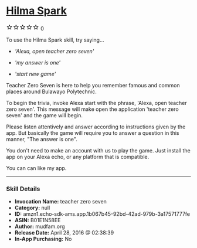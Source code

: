 # [Hilma Spark](http://alexa.amazon.com/#skills/amzn1.echo-sdk-ams.app.1b067b45-92bd-42ad-979b-3a17571777fe)
![0 stars](../../images/ic_star_border_black_18dp_1x.png)![0 stars](../../images/ic_star_border_black_18dp_1x.png)![0 stars](../../images/ic_star_border_black_18dp_1x.png)![0 stars](../../images/ic_star_border_black_18dp_1x.png)![0 stars](../../images/ic_star_border_black_18dp_1x.png) 0

To use the Hilma Spark skill, try saying...

* *'Alexa, open teacher zero seven'*

* *'my answer is one'*

* *'start new game'*

Teacher Zero Seven is here to help you remember famous and common places around Bulawayo Polytechnic.

 To begin the trivia, invoke Alexa start with the phrase, 'Alexa, open teacher zero seven'. This message will make open the application 'teacher zero seven' and the game will begin.

Please listen attentively and answer according to instructions given by the app. But basically the game will require you to answer a question in this manner, "The answer is one".

You don't need to make an account with us to play the game. Just install the app on your Alexa echo, or any platform that is compatible. 

You can can like my app.

***

### Skill Details

* **Invocation Name:** teacher zero seven
* **Category:** null
* **ID:** amzn1.echo-sdk-ams.app.1b067b45-92bd-42ad-979b-3a17571777fe
* **ASIN:** B01E1N58EE
* **Author:** mudfam.org
* **Release Date:** April 28, 2016 @ 02:38:39
* **In-App Purchasing:** No
